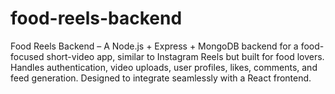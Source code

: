# food-reels-backend
Food Reels Backend – A Node.js + Express + MongoDB backend for a food-focused short-video app, similar to Instagram Reels but built for food lovers. Handles authentication, video uploads, user profiles, likes, comments, and feed generation. Designed to integrate seamlessly with a React frontend.
